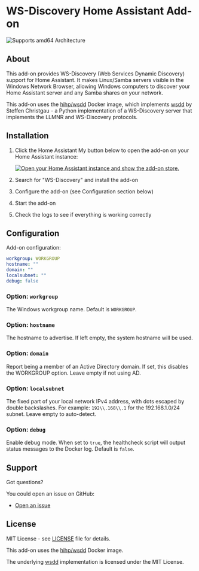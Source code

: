 # WS-Discovery Home Assistant Add-on

![Supports amd64 Architecture][amd64-shield]

## About

This add-on provides WS-Discovery (Web Services Dynamic Discovery) support for Home Assistant. It makes Linux/Samba servers visible in the Windows Network Browser, allowing Windows computers to discover your Home Assistant server and any Samba shares on your network.

This add-on uses the [hihp/wsdd](https://github.com/hihp/wsdd) Docker image, which implements [wsdd](https://github.com/christgau/wsdd) by Steffen Christgau - a Python implementation of a WS-Discovery server that implements the LLMNR and WS-Discovery protocols.

## Installation

1. Click the Home Assistant My button below to open the add-on on your Home Assistant instance:

   [![Open your Home Assistant instance and show the add-on store.](https://my.home-assistant.io/badges/supervisor_store.svg)](https://my.home-assistant.io/redirect/supervisor_store/)

2. Search for "WS-Discovery" and install the add-on
3. Configure the add-on (see Configuration section below)
4. Start the add-on
5. Check the logs to see if everything is working correctly

## Configuration

Add-on configuration:

```yaml
workgroup: WORKGROUP
hostname: ""
domain: ""
localsubnet: ""
debug: false
```

### Option: `workgroup`

The Windows workgroup name. Default is `WORKGROUP`.

### Option: `hostname`

The hostname to advertise. If left empty, the system hostname will be used.

### Option: `domain`

Report being a member of an Active Directory domain. If set, this disables the WORKGROUP option. Leave empty if not using AD.

### Option: `localsubnet`

The fixed part of your local network IPv4 address, with dots escaped by double backslashes. For example: `192\\.168\\.1` for the 192.168.1.0/24 subnet. Leave empty to auto-detect.

### Option: `debug`

Enable debug mode. When set to `true`, the healthcheck script will output status messages to the Docker log. Default is `false`.

## Support

Got questions?

You could open an issue on GitHub:

- [Open an issue](https://github.com/hotchkj/Home-Assistant-WSD/issues)

## License

MIT License - see [LICENSE](LICENSE) file for details.

This add-on uses the [hihp/wsdd](https://github.com/hihp/wsdd) Docker image.

The underlying [wsdd](https://github.com/christgau/wsdd) implementation is licensed under the MIT License.

[amd64-shield]: https://img.shields.io/badge/amd64-yes-green.svg
